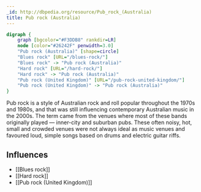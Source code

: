 ```yaml
---
_id: http://dbpedia.org/resource/Pub_rock_(Australia)
title: Pub rock (Australia)
---
```


```dot
digraph {
	graph [bgcolor="#F3DDB8" rankdir=LR]
	node [color="#26242F" penwidth=3.0]
	"Pub rock (Australia)" [shape=circle]
	"Blues rock" [URL="/blues-rock/"]
	"Blues rock" -> "Pub rock (Australia)"
	"Hard rock" [URL="/hard-rock/"]
	"Hard rock" -> "Pub rock (Australia)"
	"Pub rock (United Kingdom)" [URL="/pub-rock-united-kingdom/"]
	"Pub rock (United Kingdom)" -> "Pub rock (Australia)"
}
```

Pub rock is a style of Australian rock and roll popular throughout the 1970s and 1980s, and that was still influencing contemporary Australian music in the 2000s. The term came from the venues where most of these bands originally played — inner-city and suburban pubs. These often noisy, hot, small and crowded venues were not always ideal as music venues and favoured loud, simple songs based on drums and electric guitar riffs.

## Influences
- [[Blues rock]]
- [[Hard rock]]
- [[Pub rock (United Kingdom)]]
